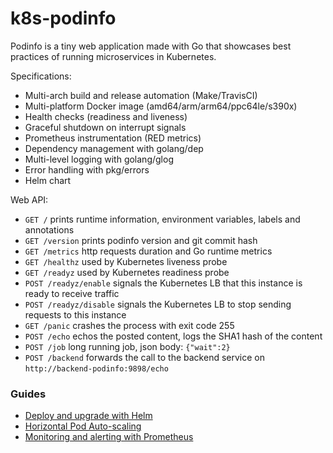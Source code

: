# k8s-podinfo

Podinfo is a tiny web application made with Go 
that showcases best practices of running microservices in Kubernetes.

Specifications:

* Multi-arch build and release automation (Make/TravisCI)
* Multi-platform Docker image (amd64/arm/arm64/ppc64le/s390x)
* Health checks (readiness and liveness)
* Graceful shutdown on interrupt signals
* Prometheus instrumentation (RED metrics)
* Dependency management with golang/dep
* Multi-level logging with golang/glog
* Error handling with pkg/errors
* Helm chart

Web API:

* `GET /` prints runtime information, environment variables, labels and annotations
* `GET /version` prints podinfo version and git commit hash 
* `GET /metrics` http requests duration and Go runtime metrics
* `GET /healthz` used by Kubernetes liveness probe
* `GET /readyz` used by Kubernetes readiness probe
* `POST /readyz/enable` signals the Kubernetes LB that this instance is ready to receive traffic
* `POST /readyz/disable` signals the Kubernetes LB to stop sending requests to this instance
* `GET /panic` crashes the process with exit code 255
* `POST /echo` echos the posted content, logs the SHA1 hash of the content
* `POST /job` long running job, json body: `{"wait":2}` 
* `POST /backend` forwards the call to the backend service on `http://backend-podinfo:9898/echo`

### Guides

* [Deploy and upgrade with Helm](docs/1-deploy.md)
* [Horizontal Pod Auto-scaling](docs/2-autoscaling.md)
* [Monitoring and alerting with Prometheus](docs/3-monitoring.md)

